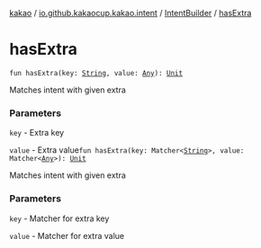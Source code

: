 [kakao](../../index.md) / [io.github.kakaocup.kakao.intent](../index.md) / [IntentBuilder](index.md) / [hasExtra](./has-extra.md)

# hasExtra

`fun hasExtra(key: `[`String`](https://kotlinlang.org/api/latest/jvm/stdlib/kotlin/-string/index.html)`, value: `[`Any`](https://kotlinlang.org/api/latest/jvm/stdlib/kotlin/-any/index.html)`): `[`Unit`](https://kotlinlang.org/api/latest/jvm/stdlib/kotlin/-unit/index.html)

Matches intent with given extra

### Parameters

`key` - Extra key

`value` - Extra value`fun hasExtra(key: Matcher<`[`String`](https://kotlinlang.org/api/latest/jvm/stdlib/kotlin/-string/index.html)`>, value: Matcher<`[`Any`](https://kotlinlang.org/api/latest/jvm/stdlib/kotlin/-any/index.html)`>): `[`Unit`](https://kotlinlang.org/api/latest/jvm/stdlib/kotlin/-unit/index.html)

Matches intent with given extra

### Parameters

`key` - Matcher for extra key

`value` - Matcher for extra value